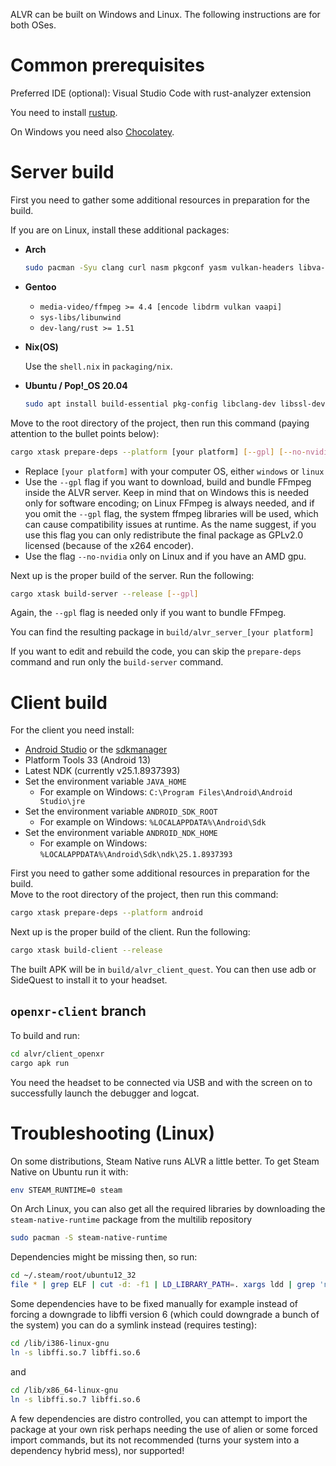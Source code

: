 ALVR can be built on Windows and Linux. The following instructions are for both OSes.

# Common prerequisites

Preferred IDE (optional): Visual Studio Code with rust-analyzer extension

You need to install [rustup](https://www.rust-lang.org/tools/install).

On Windows you need also [Chocolatey](https://chocolatey.org/install).

# Server build

First you need to gather some additional resources in preparation for the build.  

If you are on Linux, install these additional packages:

* **Arch**

  ```bash
  sudo pacman -Syu clang curl nasm pkgconf yasm vulkan-headers libva-mesa-driver unzip
  ```

* **Gentoo**

  * `media-video/ffmpeg >= 4.4 [encode libdrm vulkan vaapi]`
  * `sys-libs/libunwind`
  * `dev-lang/rust >= 1.51`

* **Nix(OS)**

  Use the `shell.nix` in `packaging/nix`.

* **Ubuntu / Pop!_OS 20.04**
  ```bash
  sudo apt install build-essential pkg-config libclang-dev libssl-dev libasound2-dev libjack-dev libgtk-3-dev libvulkan-dev libunwind-dev gcc-8 g++-8 yasm nasm curl libx264-dev libx265-dev libxcb-render0-dev libxcb-shape0-dev libxcb-xfixes0-dev libspeechd-dev libxkbcommon-dev libdrm-dev
  ```

Move to the root directory of the project, then run this command (paying attention to the bullet points below):

```bash
cargo xtask prepare-deps --platform [your platform] [--gpl] [--no-nvidia]
```

* Replace `[your platform]` with your computer OS, either `windows` or `linux`
* Use the `--gpl` flag if you want to download, build and bundle FFmpeg inside the ALVR server. Keep in mind that on Windows this is needed only for software encoding; on Linux FFmpeg is always needed, and if you omit the `--gpl` flag, the system ffmpeg libraries will be used, which can cause compatibility issues at runtime. As the name suggest, if you use this flag you can only redistribute the final package as GPLv2.0 licensed (because of the x264 encoder).
* Use the flag `--no-nvidia` only on Linux and if you have an AMD gpu.

Next up is the proper build of the server. Run the following:

```bash
cargo xtask build-server --release [--gpl]
```

Again, the `--gpl` flag is needed only if you want to bundle FFmpeg.

You can find the resulting package in `build/alvr_server_[your platform]`

If you want to edit and rebuild the code, you can skip the `prepare-deps` command and run only the `build-server` command.

# Client build

For the client you need install:

* [Android Studio](https://developer.android.com/studio) or the [sdkmanager](https://developer.android.com/studio/command-line/sdkmanager)
* Platform Tools 33 (Android 13)
* Latest NDK (currently v25.1.8937393)
* Set the environment variable `JAVA_HOME`
  * For example on Windows: `C:\Program Files\Android\Android Studio\jre`
* Set the environment variable `ANDROID_SDK_ROOT`
  * For example on Windows: `%LOCALAPPDATA%\Android\Sdk`
* Set the environment variable `ANDROID_NDK_HOME`
  * For example on Windows: `%LOCALAPPDATA%\Android\Sdk\ndk\25.1.8937393`

First you need to gather some additional resources in preparation for the build.  
Move to the root directory of the project, then run this command:

```bash
cargo xtask prepare-deps --platform android
```

Next up is the proper build of the client. Run the following:

```bash
cargo xtask build-client --release
```

The built APK will be in `build/alvr_client_quest`. You can then use adb or SideQuest to install it to your headset.

## `openxr-client` branch

To build and run:

```bash
cd alvr/client_openxr
cargo apk run
```

You need the headset to be connected via USB and with the screen on to successfully launch the debugger and logcat.

# Troubleshooting (Linux)

On some distributions, Steam Native runs ALVR a little better. To get Steam Native on Ubuntu run it with:
```bash
env STEAM_RUNTIME=0 steam
```

On Arch Linux, you can also get all the required libraries by downloading the `steam-native-runtime` package from the multilib repository
```bash
sudo pacman -S steam-native-runtime
```

Dependencies might be missing then, so run:
```bash
cd ~/.steam/root/ubuntu12_32
file * | grep ELF | cut -d: -f1 | LD_LIBRARY_PATH=. xargs ldd | grep 'not found' | sort | uniq
```

Some dependencies have to be fixed manually for example instead of forcing a downgrade to libffi version 6 (which could downgrade a bunch of the system) you can do a symlink instead (requires testing):

```bash
cd /lib/i386-linux-gnu
ln -s libffi.so.7 libffi.so.6
```
and
```bash
cd /lib/x86_64-linux-gnu
ln -s libffi.so.7 libffi.so.6
```

A few dependencies are distro controlled, you can attempt to import the package at your own risk perhaps needing the use of alien or some forced import commands, but its not recommended (turns your system into a dependency hybrid mess), nor supported!
